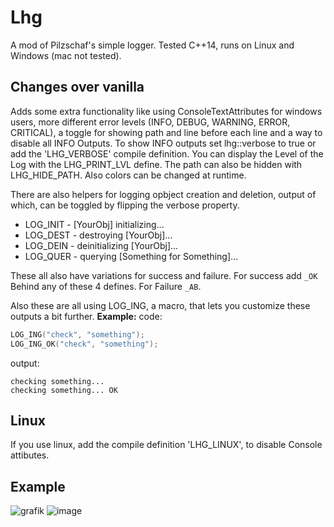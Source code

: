 # Lhg
A mod of Pilzschaf's simple logger.
Tested C++14, runs on Linux and Windows (mac not tested).  

## Changes over vanilla
Adds some extra functionality like using ConsoleTextAttributes for windows users, more different error levels (INFO, DEBUG, WARNING, ERROR, CRITICAL), a toggle for showing path and line before each line and a way to disable all INFO Outputs.  To show INFO outputs set lhg::verbose to true or add the 'LHG_VERBOSE' compile definition. You can display the Level of the Log with the LHG_PRINT_LVL define. The path can also be hidden with LHG_HIDE_PATH.
Also colors can be changed at runtime.  

There are also helpers for logging opbject creation and deletion, output of which, can be toggled by flipping the verbose property.
 * LOG_INIT - [YourObj] initializing...
 * LOG_DEST - destroying [YourObj]...
 * LOG_DEIN - deinitializing [YourObj]...
 * LOG_QUER - querying [Something for Something]...  

These all also have variations for success and failure.
For success add `_OK` Behind any of these 4 defines.
For Failure `_AB`.

Also these are all using LOG_ING, a macro, that lets you customize these outputs a bit further.
__Example:__
code:
```c++
LOG_ING("check", "something");
LOG_ING_OK("check", "something");
```
output:
```
checking something...
checking something... OK
```

## Linux
If you use linux, add the compile definition 'LHG_LINUX', to disable Console attibutes.

## Example
![grafik](https://user-images.githubusercontent.com/60015267/179369867-2b76f557-0fb5-4307-8048-e9e90378948f.png)
![image](https://user-images.githubusercontent.com/60015267/197496778-a99377ae-b6d6-4a72-bff7-f7d756475277.png)

